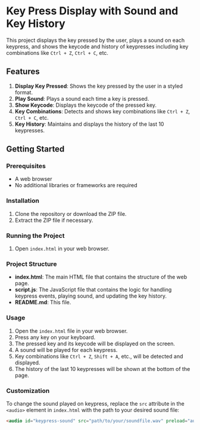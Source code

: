 # Key Press Display with Sound and Key History

This project displays the key pressed by the user, plays a sound on each keypress, and shows the keycode and history of keypresses including key combinations like `Ctrl + Z`, `Ctrl + C`, etc.

## Features

1. **Display Key Pressed**: Shows the key pressed by the user in a styled format.
2. **Play Sound**: Plays a sound each time a key is pressed.
3. **Show Keycode**: Displays the keycode of the pressed key.
4. **Key Combinations**: Detects and shows key combinations like `Ctrl + Z`, `Ctrl + C`, etc.
5. **Key History**: Maintains and displays the history of the last 10 keypresses.

## Getting Started

### Prerequisites

- A web browser
- No additional libraries or frameworks are required

### Installation

1. Clone the repository or download the ZIP file.
2. Extract the ZIP file if necessary.

### Running the Project

1. Open `index.html` in your web browser.

### Project Structure


- **index.html**: The main HTML file that contains the structure of the web page.
- **script.js**: The JavaScript file that contains the logic for handling keypress events, playing sound, and updating the key history.
- **README.md**: This file.

### Usage

1. Open the `index.html` file in your web browser.
2. Press any key on your keyboard.
3. The pressed key and its keycode will be displayed on the screen.
4. A sound will be played for each keypress.
5. Key combinations like `Ctrl + Z`, `Shift + A`, etc., will be detected and displayed.
6. The history of the last 10 keypresses will be shown at the bottom of the page.


### Customization

To change the sound played on keypress, replace the `src` attribute in the `<audio>` element in `index.html` with the path to your desired sound file:

```html
<audio id="keypress-sound" src="path/to/your/soundfile.wav" preload="auto"></audio>


